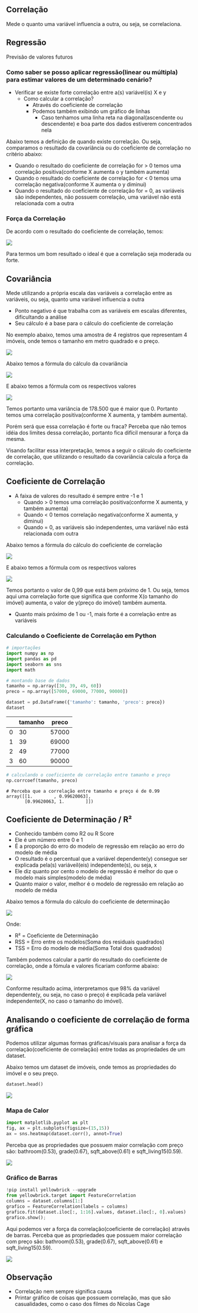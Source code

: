 ## Correlação

Mede o quanto uma variável influencia a outra, ou seja, se correlaciona.

## Regressão
Previsão de valores futuros
	
### Como saber se posso aplicar regressão(linear ou múltipla) para estimar valores de um determinado cenário?
- Verificar se existe forte correlação entre a(s) variável(is) X e y
  - Como calcular a correlação?
    - Através do coeficiente de correlação
    - Podemos também exibindo um gráfico de linhas
      - Caso tenhamos uma linha reta na diagonal(ascendente ou descendente) e boa parte dos dados estiverem concentrados nela	

Abaixo temos a definição de quando existe correlação. Ou seja, comparamos o resultado da covariância ou do coeficiente de correlação no critério abaixo:
- Quando o resultado do coeficiente de correlação for > 0 temos uma correlação positiva(conforme X aumenta o y também aumenta)
- Quando o resultado do coeficiente de correlação for < 0 temos uma correlação negativa(conforme X aumenta o y diminui)
- Quando o resultado do coeficiente de correlação for = 0, as variáveis são independentes, não possuem correlação, uma variável não está relacionada com a outra

### Força da Correlação

De acordo com o resultado do coeficiente de correlação, temos:

![](https://github.com/carloshfmaciel/datascience/blob/master/conceitos/images/tab_coef_corr.jpg)

Para termos um bom resultado o ideal é que a correlação seja moderada ou forte.

## Covariância
Mede utilizando a própria escala das variáveis a correlação entre as variáveis, ou seja, quanto uma variável influencia a outra
- Ponto negativo é que trabalha com as variáveis em escalas diferentes, dificultando a análise
- Seu cálculo é a base para o cálculo do coeficiente de correlação

No exemplo abaixo, temos uma amostra de 4 registros que representam 4 imóveis, onde temos o tamanho em metro quadrado e o preço.

![](https://github.com/carloshfmaciel/datascience/blob/master/conceitos/images/tabela_covariancia.jpg)

Abaixo temos a fórmula do cálculo da covariância

![](https://github.com/carloshfmaciel/datascience/blob/master/conceitos/images/calc_form_variancia.jpg)

E abaixo temos a fórmula com os respectivos valores

![](https://github.com/carloshfmaciel/datascience/blob/master/conceitos/images/calc_form_variancia_com_valores.jpg)

Temos portanto uma variância de 178.500 que é maior que 0. Portanto temos uma correlação positiva(conforme X aumenta, y também aumenta). 

Porém será que essa correlação é forte ou fraca? Perceba que não temos idéia dos limites dessa correlação, portanto fica difícil mensurar a força da mesma.

Visando facilitar essa interpretação, temos a seguir o cálculo do coeficiente de correlação, que utilizando o resultado da covariância calcula a força da correlação.

## Coeficiente de Correlação
- A faixa de valores do resultado é sempre entre -1 e 1
  - Quando > 0 temos uma correlação positiva(conforme X aumenta, y também aumenta)
  - Quando < 0 temos correlação negativa(conforme X aumenta, y diminui)
  - Quando = 0, as variáveis são independentes, uma variável não está relacionada com outra

Abaixo temos a fórmula do cálculo do coeficiente de correlação

![](https://github.com/carloshfmaciel/datascience/blob/master/conceitos/images/calc_form_coef_corr.jpg)

E abaixo temos a fórmula com os respectivos valores

![](https://github.com/carloshfmaciel/datascience/blob/master/conceitos/images/calc_form_coef_corr_com_valores.jpg)

Temos portanto o valor de 0,99 que está bem próximo de 1. Ou seja, temos aqui uma correlação forte que significa que conforme X(o tamanho do imóvel) aumenta, o valor de y(preço do imóvel) também aumenta.
			
- Quanto mais próximo de 1 ou -1, mais forte é a correlação entre as variáveis

### Calculando o Coeficiente de Correlação em Python

```python
# importações
import numpy as np
import pandas as pd
import seaborn as sns
import math

# montando base de dados
tamanho = np.array([30, 39, 49, 60])
preco = np.array([57000, 69000, 77000, 90000])

dataset = pd.DataFrame({'tamanho': tamanho, 'preco': preco})
dataset
```

||**tamanho**	|**preco**|
|-|---------|-----|
|0|	30	   |57000|
|1|	39	   |69000|
|2|	49	   |77000|
|3|	60	   |90000|

```python
# calculando o coeficiente de correlação entre tamanho e preço
np.corrcoef(tamanho, preco)
```
```
# Perceba que a correlação entre tamanho e preço é de 0.99
array([[1.        , 0.99620063],
       [0.99620063, 1.        ]])
```

## Coeficiente de Determinação / R²
- Conhecido também como R2 ou R Score
- Ele é um número entre 0 e 1
- É a proporção do erro do modelo de regressão em relação ao erro do modelo de média	
- O resultado é o percentual que a variável dependente(y) consegue ser explicada pela(s) variáveil(eis) independente(s), ou seja, x
- Ele diz quanto por cento o modelo de regressão é melhor do que o modelo mais simples(modelo de média)
- Quanto maior o valor, melhor é o modelo de regressão em relação ao modelo de média

Abaixo temos a fórmula do cálculo do coeficiente de determinação

![](https://github.com/carloshfmaciel/datascience/blob/master/conceitos/images/calc_form_coef_det.jpg)

Onde:
- R² = Coeficiente de Determinação
- RSS = Erro entre os modelos(Soma dos residuais quadrados)
- TSS = Erro do modelo de média(Soma Total dos quadrados) 

Também podemos calcular a partir do resultado do coeficiente de correlação, onde a fómula e valores ficariam conforme abaixo:

![](https://github.com/carloshfmaciel/datascience/blob/master/conceitos/images/calc_form_coef_det_com_valores.jpg)

Conforme resultado acima, interpretamos que 98% da variável dependente(y, ou seja, no caso o preço) é explicada pela variável independente(X, no caso o tamanho do imóvel).	


## Analisando o coeficiente de correlação de forma gráfica

Podemos utilizar algumas formas gráficas/visuais para analisar a força da correlação(coeficiente de correlação) entre todas as propriedades de um dataset.

Abaixo temos um dataset de imóveis, onde temos as propriedades do imóvel e o seu preço.

```python
dataset.head()
```

![](https://github.com/carloshfmaciel/datascience/blob/master/conceitos/images/dataset_houses.jpg)

### Mapa de Calor

```python
import matplotlib.pyplot as plt
fig, ax = plt.subplots(figsize=(15,15))
ax = sns.heatmap(dataset.corr(), annot=True)
```
Perceba que as propriedades que possuem maior correlação com preço são: bathroom(0.53), grade(0.67), sqft_above(0.61) e sqft_living15(0.59).

![](https://github.com/carloshfmaciel/datascience/blob/master/conceitos/images/heatmap_houses.png)

### Gráfico de Barras

```python
!pip install yellowbrick --upgrade
from yellowbrick.target import FeatureCorrelation
columns = dataset.columns[1:]
grafico = FeatureCorrelation(labels = columns)
grafico.fit(dataset.iloc[:, 1:16].values, dataset.iloc[:, 0].values)
grafico.show();
```

Aqui podemos ver a força da correlação(coeficiente de correlação) através de barras.
Perceba que as propriedades que possuem maior correlação com preço são: bathroom(0.53), grade(0.67), sqft_above(0.61) e sqft_living15(0.59).

![](https://github.com/carloshfmaciel/datascience/blob/master/conceitos/images/bargraph_houses.png)

## Observação
- Correlação nem sempre significa causa
- Printar gráfico de coisas que possuem correlação, mas que são casualidades, como o caso dos filmes do Nicolas Cage
